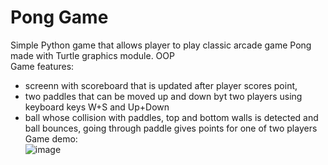 # Pong Game
Simple Python game that allows player to play classic arcade game Pong made with Turtle graphics module. OOP\
Game features:
- screenn with scoreboard that is updated after player scores point,
- two paddles that can be moved up and down byt two players using keyboard keys W+S and Up+Down
- ball whose collision with paddles, top and bottom walls is detected and ball bounces, going through paddle gives points for one of two players\
Game demo:\
![image](https://github.com/Qubav/Pong_Game/assets/124883831/19582e5d-4980-4655-9649-e81a54e8a5b3)
